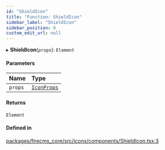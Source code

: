 ```yaml
---
id: "ShieldIcon"
title: "Function: ShieldIcon"
sidebar_label: "ShieldIcon"
sidebar_position: 0
custom_edit_url: null
---
```


▸ **ShieldIcon**(`props`): `Element`

#### Parameters

| Name | Type |
| :------ | :------ |
| `props` | [`IconProps`](../types/IconProps.md) |

#### Returns

`Element`

#### Defined in

[packages/firecms_core/src/icons/components/ShieldIcon.tsx:3](https://github.com/FireCMSco/firecms/blob/d45f3739/packages/firecms_core/src/icons/components/ShieldIcon.tsx#L3)
